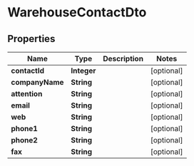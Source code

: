 
# WarehouseContactDto

## Properties
Name | Type | Description | Notes
------------ | ------------- | ------------- | -------------
**contactId** | **Integer** |  |  [optional]
**companyName** | **String** |  |  [optional]
**attention** | **String** |  |  [optional]
**email** | **String** |  |  [optional]
**web** | **String** |  |  [optional]
**phone1** | **String** |  |  [optional]
**phone2** | **String** |  |  [optional]
**fax** | **String** |  |  [optional]



